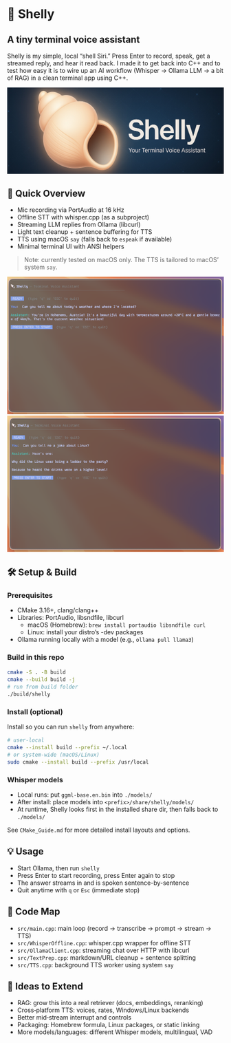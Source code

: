 # 🐚 Shelly
## A tiny terminal voice assistant
Shelly is my simple, local “shell Siri.” Press Enter to record, speak, get a streamed reply, and hear it read back. I made it to get back into C++ and to test how easy it is to wire up an AI workflow (Whisper → Ollama LLM → a bit of RAG) in a clean terminal app using C++.

<img src="img/shelly-banner.png" alt="Screenshot" width="600">

## 🚀 Quick Overview
- Mic recording via PortAudio at 16 kHz
- Offline STT with whisper.cpp (as a subproject)
- Streaming LLM replies from Ollama (libcurl)
- Light text cleanup + sentence buffering for TTS
- TTS using macOS `say` (falls back to `espeak` if available)
- Minimal terminal UI with ANSI helpers

> Note: currently tested on macOS only. The TTS is tailored to macOS’ system `say`.

<img src="img/img1.png" alt="Screenshot" width="600">
<img src="img/img3.png" alt="Screenshot" width="600">

## 🛠️ Setup & Build
### Prerequisites
- CMake 3.16+, clang/clang++
- Libraries: PortAudio, libsndfile, libcurl
  - macOS (Homebrew): `brew install portaudio libsndfile curl`
  - Linux: install your distro’s -dev packages
- Ollama running locally with a model (e.g., `ollama pull llama3`)

### Build in this repo
```bash
cmake -S . -B build
cmake --build build -j
# run from build folder
./build/shelly
```

### Install (optional)
Install so you can run `shelly` from anywhere:
```bash
# user-local
cmake --install build --prefix ~/.local
# or system-wide (macOS/Linux)
sudo cmake --install build --prefix /usr/local
```

### Whisper models
- Local runs: put `ggml-base.en.bin` into `./models/`
- After install: place models into `<prefix>/share/shelly/models/`
- At runtime, Shelly looks first in the installed share dir, then falls back to `./models/`

See `CMake_Guide.md` for more detailed install layouts and options.

## 💡 Usage
- Start Ollama, then run `shelly`
- Press Enter to start recording, press Enter again to stop
- The answer streams in and is spoken sentence-by-sentence
- Quit anytime with `q` or `Esc` (immediate stop)

## 🧩 Code Map
- `src/main.cpp`: main loop (record → transcribe → prompt → stream → TTS)
- `src/WhisperOffline.cpp`: whisper.cpp wrapper for offline STT
- `src/OllamaClient.cpp`: streaming chat over HTTP with libcurl
- `src/TextPrep.cpp`: markdown/URL cleanup + sentence splitting
- `src/TTS.cpp`: background TTS worker using system `say`

## 🔮 Ideas to Extend
- RAG: grow this into a real retriever (docs, embeddings, reranking)
- Cross‑platform TTS: voices, rates, Windows/Linux backends
- Better mid‑stream interrupt and controls
- Packaging: Homebrew formula, Linux packages, or static linking
- More models/languages: different Whisper models, multilingual, VAD
